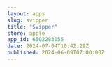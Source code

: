 ```yaml
---
layout: apps
slug: svipper
title: "Svipper"
store: apple
app_id: 6502283055
date: 2024-07-04T10:42:29Z
published: 2024-06-09T07:00:00Z
---
```

